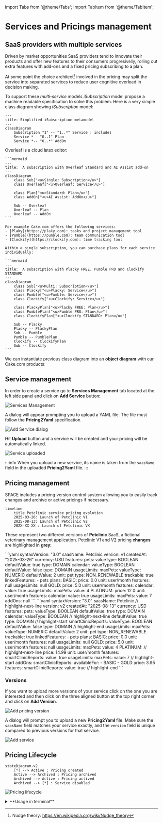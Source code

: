 import Tabs from '@theme/Tabs';
import TabItem from '@theme/TabItem';

# Services and Pricings management

## SaaS providers with multiple services

Driven by market opportunities SaaS providers tend to innovate their products and offer new
features to their consumers progresivelly, rolling out extra features with add-ons and a fixed
pricing subscribing to a plan.

At some point the choice architect[^1] involved in the pricing may split the service into separated services
to reduce user cognitive overload in decision making.

To support these *multi-service* models *iSubscription* model propose a machine readable specification to 
solve this problem. Here is a very simple class diagram showing *iSubscription* model:

```mermaid
---
title: Simplified iSubscription metamodel 
---
classDiagram
    Subscription "1" -- "1..*" Service : includes
    Service *-- "0..1" Plan
    Service *-- "0..*" AddOn
```

<Tabs>
  <TabItem value="single-service" label="Single service subscription">
  
  Overleaf is a cloud latex editor:
  
    ```mermaid
    ---
    title:  A subscription with Overleaf Standard and AI Assist add-on
    ---
    classDiagram
        class Sub["<u>Single: Subscription</u>"]
        class Overleaf["<u>Overleaf: Service</u>"]
        
        class Plan["<u>Standard: Plan</u>"]
        class AddOn["<u>AI Assist: AddOn</u>"]
        
        Sub -- Overleaf
        Overleaf -- Plan
        Overleaf -- AddOn
    ```
  </TabItem>
  <TabItem value="multi-service" label="Multiple service subscription" default>
  
    For example Cake.com offers the following services:
    - [Plaky](https://plaky.com): tasks and project management tool
    - [Pumble](https://pumble.com): team communication tool
    - [Clockify](https://clockify.com): time tracking tool

    Within a single subscription, you can purchase plans for each service individually:
  
    ```mermaid
    ---
    title:  A subscription with Placky FREE, Pumble PRO and Clockify STANDARD
    ---
    classDiagram
        class Sub["<u>Multi: Subscription</u>"]
        class Placky["<u>Placky: Service</u>"]
        class Pumble["<u>Pumble: Service</u>"]
        class Clockify["<u>Clockify: Service</u>"]
            
        class PlackyPlan["<u>Placky FREE: Plan</u>"]
        class PumblePlan["<u>Pumble PRO: Plan</u>"]
        class ClockifyPlan["<u>Clockify STANDARD: Plan</u>"]
            
        Sub -- Placky
        Placky -- PlackyPlan
        Sub -- Pumble
        Pumble -- PumblePlan
        Clockify -- ClockifyPlan
        Sub -- Clockify
    ```
  </TabItem>
</Tabs>





We can instantiate previous class diagram into an **object diagram** with our Cake.com products:



## Service management

In order to create a service go to **Services Management** tab located at the left side panel and
click on **Add Service** button:

![Services Management](/img/space/starter-guide/services-management.png)

A dialog will appear prompting you to upload a YAML file. The file must follow the **Pricing2Yaml** specification.

![Add Service dialog](/img/space/starter-guide/add-new-service-dialog.png)


Hit **Upload** button and a service will be created and your pricing will be automatically linked.

![Service uploaded](/img/space/starter-guide/services-management-with-service.png)

:::info
When you upload a new service, its name is taken from the `saasName` field in the uploaded **Pricing2Yaml** file.
:::


## Pricing management

SPACE includes a pricing version control system allowing you to easily track changes
and archive or active pricings if necessary.

```mermaid
timeline
    title Petclinic service pricing evolution
    2025-03-26: Launch of Petclinic V1
    2025-08-13: Launch of Petclinic V2
    202X-XX-XX : Launch of Petclinic VX
```

These represent two different versions of **Petclinic** SaaS, a fictional veterinary management application.
Petclinic V1 and V2 pricing **changes** are highlighted in **grey**:

<Tabs>
  <TabItem value="petclinic-v1" label="Petclinic V1">
  ```yaml
  syntaxVersion: "3.0"
  saasName: Petclinic
  version: v1
  createdAt: "2025-03-26"
  currency: USD
  features:
    pets:
      valueType: BOOLEAN
      defaultValue: true
      type: DOMAIN
    calendar:
      valueType: BOOLEAN
      defaultValue: false
      type: DOMAIN
  usageLimits:
    maxPets:
      valueType: NUMERIC
      defaultValue: 2
      unit: pet
      type: NON_RENEWABLE
      trackable: true
      linkedFeatures:
        - pets
  plans:
    BASIC:
      price: 0.0
      unit: user/month
      features: null
      usageLimits: null
    GOLD:
      price: 5.0
      unit: user/month
      features:
        calendar:
          value: true
      usageLimits:
        maxPets:
          value: 4
    PLATINUM:
      price: 12.0
      unit: user/month
      features:
        calendar:
          value: true
      usageLimits:
        maxPets:
          value: 7
  addOns: null
  ```
  </TabItem>
  <TabItem value="petclinic-v2" label="Petclinic V2">
  ```yaml
  syntaxVersion: "3.0"
  saasName: Petclinic
  // highlight-next-line
  version: v2
  createdAt: "2025-08-13"
  currency: USD
  features:
    pets:
      valueType: BOOLEAN
      defaultValue: true
      type: DOMAIN
    calendar:
      valueType: BOOLEAN
      // highlight-next-line
      defaultValue: true
      type: DOMAIN
  // highlight-start
    smartClinicReports:
      valueType: BOOLEAN
      defaultValue: false
      type: DOMAIN
  // highlight-end
  usageLimits:
    maxPets:
      valueType: NUMERIC
      defaultValue: 2
      unit: pet
      type: NON_RENEWABLE
      trackable: true
      linkedFeatures:
        - pets
  plans:
    BASIC:
      price: 0.0
      unit: user/month
      features: null
      usageLimits: null
    GOLD:
      price: 5.0
      unit: user/month
      features: null
      usageLimits:
        maxPets:
          value: 4
    PLATINUM:
      // highlight-next-line
      price: 14.99
      unit: user/month
      features:
        smartClinicReports:
          value: true
      usageLimits:
        maxPets:
          value: 7
  // highlight-start
  addOns:
    smartClinicReports:
      availableFor:
      - BASIC
      - GOLD
      price: 3.95
      features:
        smartClinicReports:
          value: true
  // highlight-end
  ```
  </TabItem>
</Tabs>


### Versions

If you want to upload more versions of your service click on the one you are interested and
then click on the three aligned button at the top right corner and click on **Add Version**.

![Add pricing version](/img/space/starter-guide/add-pricing-version.png)


A dialog will prompt you to upload a new **Pricing2Yaml** file. Make sure the `saasName`
field matches your service exactly, and the `version` field is unique compared to previous
versions for that service.


![Add service](/img/space/starter-guide/add-new-service-dialog.png)


## Pricing Lifecycle

```mermaid
stateDiagram-v2
    [*] --> Active : Pricing created
    Active --> Archived : Pricing archived
    Archived --> Active : Pricing actived
    Archived --> [*] : Service disabled
```



![Pricing lifecycle](/img/space/starter-guide/pricing-lifecycle.png)

<details>

<summary>**Usage in terminal**</summary>

Using your terminal go to the location where you cloned the SPACE repository and make the following
request:

```bash
curl -H 'x-api-key: <your_api_key>' \
  --form pricing=@api/src/test/data/pricings/petclinic-2025.yml \
  http://localhost:5403/api/v1/services
```

This command will submit a form with a field `pricing` containing the Pricing2Yaml file
you specify in the path `@your/file/path`, in our case, `api/src/test/data/pricings/petclinic-2025.yml` file.


`POST /api/v1/users` request simplified:

```http
POST /api/v1/services HTTP/1.1
Host: localhost:5403
Accept: application/json
Content-Type: multipart/form-data; boundary=example
x-api-key: <your_api_key>

--example
Content-Disposition: form-data; name="pricing"; filename="petclinic-2025.yml"
Content-Type: application/octet-stream

saasName: Petclinic
syntaxVersion: "3.0"
etc...
--example--
```

If you have successfully make the request you will see the following JSON body
confirming the upload:

```json
{
  "name": "Petclinic",
  "disabled": false,
  "activePricings": {
    "2025-3-26": {
      "id": "68907e381570b332f02d05c1",
      "_id": "68907e381570b332f02d05c4"
    }
  },
  "_id": "68907e381570b332f02d05c3",
  "__v": 0
}
```

</details>

[^1]: Nudge theory: https://en.wikipedia.org/wiki/Nudge_theory

